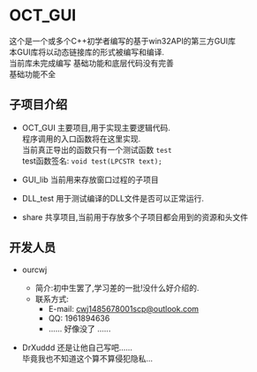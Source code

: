 # OCT_GUI

这个是一个或多个C++初学者编写的基于win32API的第三方GUI库  
本GUI库将以动态链接库的形式被编写和编译.  
当前库未完成编写  基础功能和底层代码没有完善  
基础功能不全  

## 子项目介绍

- OCT_GUI
    主要项目,用于实现主要逻辑代码.  
    程序调用的入口函数将在这里实现.  
    当前真正导出的函数只有一个测试函数 `test`  
    test函数签名: ` void test(LPCSTR text); `  

- GUI_lib
    当前用来存放窗口过程的子项目  

- DLL_test
    用于测试编译的DLL文件是否可以正常运行.  

- share
    共享项目,当前用于存放多个子项目都会用到的资源和头文件  

## 开发人员

- ourcwj
    - 简介:初中生罢了,学习差的一批!没什么好介绍的.  
    - 联系方式:
        - E-mail: <cwj1485678001scp@outlook.com>  
        - QQ: 1961894636
        - ......  好像没了 ......

- DrXuddd
    还是让他自己写吧......  
    毕竟我也不知道这个算不算侵犯隐私...

